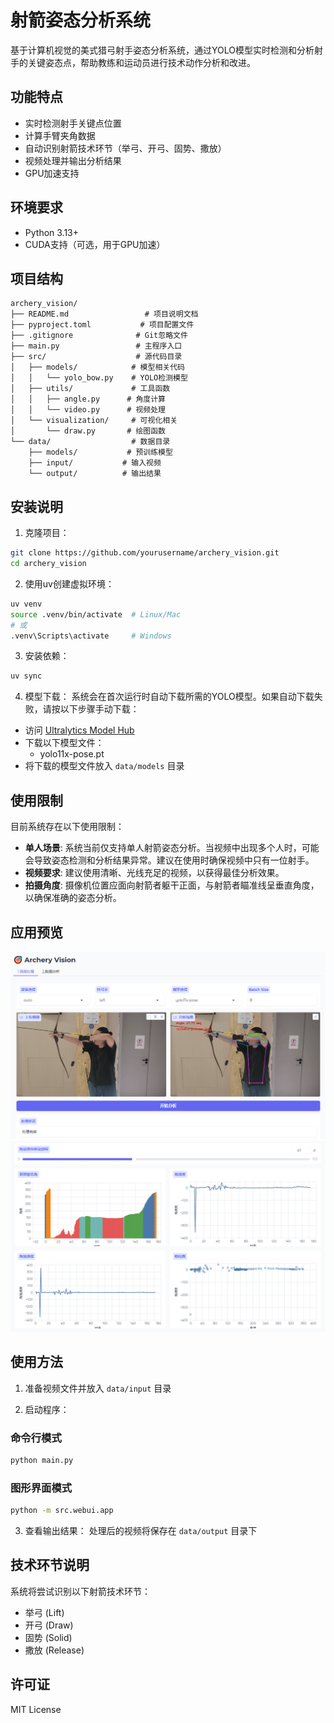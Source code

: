 # 射箭姿态分析系统

基于计算机视觉的美式猎弓射手姿态分析系统，通过YOLO模型实时检测和分析射手的关键姿态点，帮助教练和运动员进行技术动作分析和改进。

## 功能特点

- 实时检测射手关键点位置
- 计算手臂夹角数据
- 自动识别射箭技术环节（举弓、开弓、固势、撒放）
- 视频处理并输出分析结果
- GPU加速支持

## 环境要求

- Python 3.13+
- CUDA支持（可选，用于GPU加速）

## 项目结构

```
archery_vision/
├── README.md                 # 项目说明文档
├── pyproject.toml           # 项目配置文件
├── .gitignore              # Git忽略文件
├── main.py                 # 主程序入口
├── src/                    # 源代码目录
│   ├── models/            # 模型相关代码
│   │   └── yolo_bow.py    # YOLO检测模型
│   ├── utils/             # 工具函数
│   │   ├── angle.py      # 角度计算
│   │   └── video.py      # 视频处理
│   └── visualization/     # 可视化相关
│       └── draw.py       # 绘图函数
└── data/                  # 数据目录
    ├── models/           # 预训练模型
    ├── input/           # 输入视频
    └── output/          # 输出结果
```

## 安装说明

1. 克隆项目：
```bash
git clone https://github.com/yourusername/archery_vision.git
cd archery_vision
```

2. 使用uv创建虚拟环境：
```bash
uv venv
source .venv/bin/activate  # Linux/Mac
# 或
.venv\Scripts\activate     # Windows
```

3. 安装依赖：
```bash
uv sync
```

4. 模型下载：
系统会在首次运行时自动下载所需的YOLO模型。如果自动下载失败，请按以下步骤手动下载：

- 访问 [Ultralytics Model Hub](https://github.com/ultralytics/assets/releases/download/v8.3.0/)
- 下载以下模型文件：
  - yolo11x-pose.pt
- 将下载的模型文件放入 `data/models` 目录

## 使用限制

目前系统存在以下使用限制：

- **单人场景**: 系统当前仅支持单人射箭姿态分析。当视频中出现多个人时，可能会导致姿态检测和分析结果异常。建议在使用时确保视频中只有一位射手。
- **视频要求**: 建议使用清晰、光线充足的视频，以获得最佳分析效果。
- **拍摄角度**: 摄像机位置应面向射箭者躯干正面，与射箭者瞄准线呈垂直角度，以确保准确的姿态分析。

## 应用预览

![视频处理](docs/images/preview1.png)
![数据分析](docs/images/preview2.png)

## 使用方法

1. 准备视频文件并放入 `data/input` 目录

2. 启动程序：

### 命令行模式
```bash
python main.py
```

### 图形界面模式
```bash
python -m src.webui.app
```

3. 查看输出结果：
处理后的视频将保存在 `data/output` 目录下

## 技术环节说明

系统将尝试识别以下射箭技术环节：
- 举弓 (Lift)
- 开弓 (Draw)
- 固势 (Solid)
- 撒放 (Release)

## 许可证

MIT License
